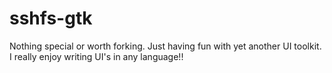 # sshfs-gtk

Nothing special or worth forking. Just having fun with yet another UI toolkit. I really enjoy writing UI's in any language!!
